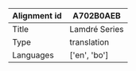 |Alignment id | A702B0AEB
| --- | --- 
|Title | Lamdré Series 
|Type | translation
|Languages | ['en', 'bo']
